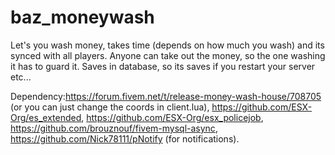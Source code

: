 # baz_moneywash
Let's you wash money, takes time (depends on how much you wash) and its synced with all players. Anyone can take out the money, so the one washing it has to guard it. Saves in database, so its saves if you restart your server etc...

Dependency:https://forum.fivem.net/t/release-money-wash-house/708705 (or you can just change the coords in client.lua),
https://github.com/ESX-Org/es_extended,
https://github.com/ESX-Org/esx_policejob,
https://github.com/brouznouf/fivem-mysql-async,
https://github.com/Nick78111/pNotify (for notifications).
